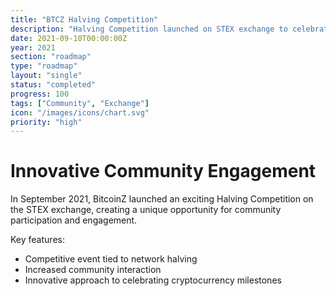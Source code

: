```yaml
---
title: "BTCZ Halving Competition"
description: "Halving Competition launched on STEX exchange to celebrate network milestone"
date: 2021-09-10T00:00:00Z
year: 2021
section: "roadmap"
type: "roadmap"
layout: "single"
status: "completed"
progress: 100
tags: ["Community", "Exchange"]
icon: "/images/icons/chart.svg"
priority: "high"
---
```


# Innovative Community Engagement

In September 2021, BitcoinZ launched an exciting Halving Competition on the STEX exchange, creating a unique opportunity for community participation and engagement.

Key features:
- Competitive event tied to network halving
- Increased community interaction
- Innovative approach to celebrating cryptocurrency milestones
